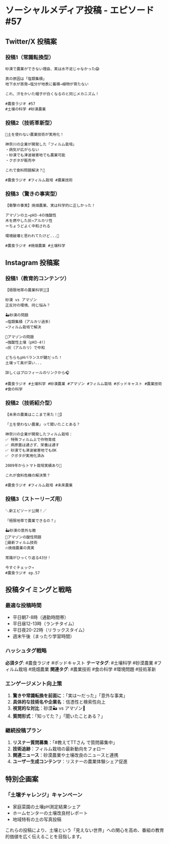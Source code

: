 # ソーシャルメディア投稿 - エピソード #57

## Twitter/X 投稿案

### 投稿1（常識転換型）
```
砂漠で農業ができない理由、実は水不足じゃなかった😱

真の原因は「塩類集積」
地下水が蒸発→塩分が地表に蓄積→植物が育たない

これ、汗をかいた帽子が白くなるのと同じメカニズム！

#農食ラジオ #57
#土壌の科学 #砂漠農業
```

### 投稿2（技術革新型）
```
🚀土を使わない農業技術が実用化！

神奈川の企業が開発した「フィルム栽培」
・病気が広がらない
・砂漠でも津波被害地でも農業可能
・クボタが販売中

これで食料問題解決？🤔

#農食ラジオ #フィルム栽培 #農業技術
```

### 投稿3（驚きの事実型）
```
【衝撃の事実】焼畑農業、実は科学的に正しかった！

アマゾンの土→pH3-4の強酸性
木を燃やした灰→アルカリ性
＝ちょうどよく中和される

環境破壊と思われてたけど...🌿

#農食ラジオ #焼畑農業 #土壌科学
```

## Instagram 投稿案

### 投稿1（教育的コンテンツ）
```
【極限地帯の農業科学🌵🌿】

砂漠 vs アマゾン
正反対の環境、同じ悩み？

🏜️砂漠の問題
→塩類集積（アルカリ過多）
→フィルム栽培で解決

🌳アマゾンの問題  
→強酸性土壌（pH3-4!）
→灰（アルカリ）で中和

どちらもpHバランスが鍵だった！
土壌って奥が深い...

詳しくはプロフィールのリンクから🎧

#農食ラジオ #土壌科学 #砂漠農業 #アマゾン #フィルム栽培 #ポッドキャスト #農業技術 #食の科学
```

### 投稿2（技術紹介型）
```
【未来の農業はここまで来た！🚀】

「土を使わない農業」って聞いたことある？

神奈川の企業が開発したフィルム栽培：
✅ 特殊フィルム上で作物育成
✅ 病原菌は通さず、栄養は通す
✅ 砂漠でも津波被害地でもOK
✅ クボタが実用化済み

2009年からトマト栽培実績あり🍅

これが食料危機の解決策？

#農食ラジオ #フィルム栽培 #未来農業
```

### 投稿3（ストーリーズ用）
```
＼新エピソード公開！／

「極限地帯で農業できるの？」

🏜️砂漠の意外な敵
🌿アマゾンの酸性問題  
🔬最新フィルム技術
🔥焼畑農業の真実

常識がひっくり返る43分！

今すぐチェック→
#農食ラジオ ep.57
```

## 投稿タイミングと戦略

### 最適な投稿時間
- 平日朝7-8時（通勤時間帯）
- 平日昼12-13時（ランチタイム）
- 平日夜20-22時（リラックスタイム）
- 週末午後（まったり学習時間）

### ハッシュタグ戦略
**必須タグ**: #農食ラジオ #ポッドキャスト
**テーマタグ**: #土壌科学 #砂漠農業 #フィルム栽培 #焼畑農業
**関連タグ**: #農業技術 #食の科学 #環境問題 #技術革新

### エンゲージメント向上策
1. **驚きや常識転換を前面に**：「実は〜だった」「意外な事実」
2. **具体的な技術名や企業名**：信憑性と検索性向上
3. **視覚的な対比**：砂漠🏜️ vs アマゾン🌿
4. **質問形式**：「知ってた？」「聞いたことある？」

### 継続投稿プラン
1. **リスナー質問募集**：「#教えてTTさん で質問募集中」
2. **技術追跡**：フィルム栽培の最新動向をフォロー
3. **関連ニュース**：砂漠農業や土壌改良のニュースと連携
4. **ユーザー生成コンテンツ**：リスナーの農業体験シェア促進

## 特別企画案

### 「土壌チャレンジ」キャンペーン
- 家庭菜園の土壌pH測定結果シェア
- ホームセンターの土壌改良材レポート
- 地域特有の土の写真投稿

これらの投稿により、土壌という「見えない世界」への関心を高め、番組の教育的価値を広く伝えることを目指します。